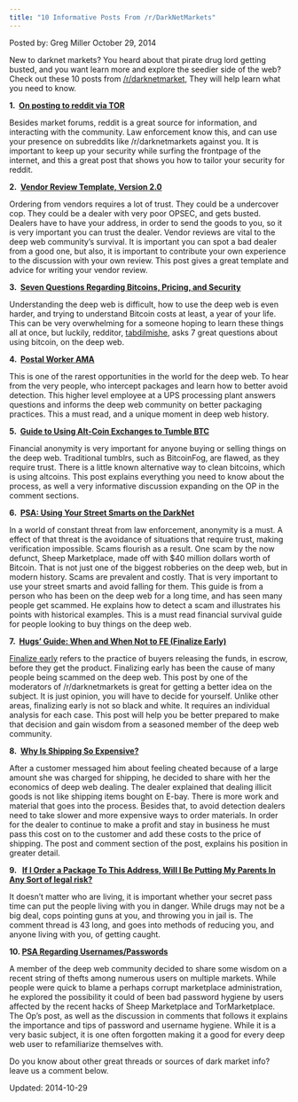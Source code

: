 ```yaml
---
title: "10 Informative Posts From /r/DarkNetMarkets"
---
```


Posted by: Greg Miller
<span>October 29, 2014</span>

<p>New to darknet markets? You heard about that pirate drug lord getting busted, and you want learn more and explore the seedier side of the web? Check out these 10 posts from <a href="http://www.reddit.com/r/darknetmarkets" target="_blank">/r/darknetmarket</a>, They will help learn what you need to know.</p>
<p><strong>1.  <a href="http://www.reddit.com/r/DarkNetMarkets/comments/231wk3/on_posting_to_reddit_via_tor/">On posting to reddit via TOR</a></strong></p>
<p>Besides market forums, reddit is a great source for information, and interacting with the community. Law enforcement know this, and can use your presence on subreddits like /r/darknetmarkets against you. It is important to keep up your security while surfing the frontpage of the internet, and this a great post that shows you how to tailor your security for reddit.</p>
<p><strong>2.  <a href="http://www.reddit.com/r/DarkNetMarkets/comments/2csv06/revised_vendor_review_template_version_20/">Vendor Review Template, Version 2.0</a></strong></p>
<p>Ordering from vendors requires a lot of trust. They could be a undercover cop. They could be a dealer with very poor OPSEC, and gets busted. Dealers have to have your address, in order to send the goods to you, so it is very important you can trust the dealer. Vendor reviews are vital to the deep web community’s survival. It is important you can spot a bad dealer from a good one, but also, it is important to contribute your own experience to the discussion with your own review. This post gives a great template and advice for writing your vendor review.</p>
<p><strong>3.  <a href="http://www.reddit.com/r/DarkNetMarketsNoobs/comments/2hoji5/seven_questions_regarding_bitcoins_pricing_and/">Seven Questions Regarding Bitcoins, Pricing, and Security</a></strong></p>
<p>Understanding the deep web is difficult, how to use the deep web is even harder, and trying to understand Bitcoin costs at least, a year of your life. This can be very overwhelming for a someone hoping to learn these things all at once, but luckily, redditor, <a href="http://www.reddit.com/user/tabdilmishe">tabdilmishe</a>, asks 7 great questions about using bitcoin, on the deep web.</p>
<p><strong>4.  <a href="http://www.reddit.com/r/reloaded+nocss/comments/1rdgb0/i_am_a_mail_handler_with_the_usps_at_a_major+nocss">Postal Worker AMA</a></strong></p>
<p>This is one of the rarest opportunities in the world for the deep web. To hear from the very people, who intercept packages and learn how to better avoid detection. This higher level employee at a UPS processing plant answers questions and informs the deep web community on better packaging practices. This a must read, and a unique moment in deep web history.</p>
<p><strong>5.  <a href="http://www.reddit.com/r/DarkNetMarkets/comments/21jens/guide_using_altcoin_exchanges_to_tumble_your_btc/">Guide to Using Alt-Coin Exchanges to Tumble BTC</a></strong></p>
<p>Financial anonymity is very important for anyone buying or selling things on the deep web. Traditional tumblrs, such as BitcoinFog, are flawed, as they require trust. There is a little known alternative way to clean bitcoins, which is using altcoins. This post explains everything you need to know about the process, as well a very informative discussion expanding on the OP in the comment sections.</p>
<p><strong>6.  <a href="http://www.reddit.com/r/DarkNetMarkets/comments/24jvi1/psa_using_your_street_smarts_on_the_deep_web/">PSA: Using Your Street Smarts on the DarkNet</a></strong></p>
<p>In a world of constant threat from law enforcement, anonymity is a must. A effect of that threat is the avoidance of situations that require trust, making verification impossible. Scams flourish as a result. One scam by the now defunct, Sheep Marketplace, made off with $40 million dollars worth of Bitcoin. That is not just one of the biggest robberies on the deep web, but in modern history. Scams are prevalent and costly. That is very important to use your street smarts and avoid falling for them. This guide is from a person who has been on the deep web for a long time, and has seen many people get scammed. He explains how to detect a scam and illustrates his points with historical examples. This is a must read financial survival guide for people looking to buy things on the deep web.</p>
<p><strong>7.  <a href="http://www.reddit.com/r/DarkNetMarkets/comments/21mme5/when_and_when_not_to_fe/">Hugs&#8217; Guide: When and When Not to FE (Finalize Early)</a></strong></p>
<p><a href="/2014/03/02/deepdotwebs-darknet-dictionary/">Finalize early</a> refers to the practice of buyers releasing the funds, in escrow, before they get the product. Finalizing early has been the cause of many people being scammed on the deep web. This post by one of the moderators of /r/darknetmarkets is great for getting a better idea on the subject. It is just opinion, you will have to decide for yourself. Unlike other areas, finalizing early is not so black and white. It requires an individual analysis for each case. This post will help you be better prepared to make that decision and gain wisdom from a seasoned member of the deep web community.</p>
<p><strong>8.  <a href="http://www.reddit.com/r/DarkNetMarkets/comments/1zl0ev/shipping_prices_a_response_to_a_customer_that_a/">Why Is Shipping So Expensive?</a></strong></p>
<p>After a customer messaged him about feeling cheated because of a large amount she was charged for shipping, he decided to share with her the economics of deep web dealing. The dealer explained that dealing illicit goods is not like shipping items bought on E-bay. There is more work and material that goes into the process. Besides that, to avoid detection dealers need to take slower and more expensive ways to order materials. In order for the dealer to continue to make a profit and stay in business he must pass this cost on to the customer and add these costs to the price of shipping. The post and comment section of the post, explains his position in greater detail.</p>
<p><strong>9.   <a href="http://www.reddit.com/r/DarkNetMarkets/comments/2hquky/im_an_adult_living_with_my_parents_if_i_order_a/">If I Order a Package To This Address, Will I Be Putting My Parents In Any Sort of legal risk?</a></strong></p>
<p>It doesn’t matter who are living, it is important whether your secret pass time can put the people living with you in danger. While drugs may not be a big deal, cops pointing guns at you, and throwing you in jail is. The comment thread is 43 long, and goes into methods of reducing you, and anyone living with you, of getting caught.</p>
<p><strong>10. <a href="http://www.reddit.com/r/DarkNetMarkets/comments/1ypdq4/important_missing_coins_deposit_not_showing/">PSA Regarding Usernames/Passwords</a></strong></p>
<p>A member of the deep web community decided to share some wisdom on a recent string of thefts among numerous users on multiple markets. While people were quick to blame a perhaps corrupt marketplace administration, he explored the possibility it could of been bad password hygiene by users affected by the recent hacks of Sheep Marketplace and TorMarketplace. The Op’s post, as well as the discussion in comments that follows it explains the importance and tips of password and username hygiene. While it is a very basic subject, it is one often forgotten making it a good for every deep web user to refamiliarize themselves with.</p>
<p>Do you know about other great threads or sources of dark market info? leave us a comment below.</p>

Updated: 2014-10-29
    
